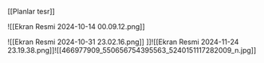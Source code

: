 [[Planlar tesr]]

![[Ekran Resmi 2024-10-14 00.09.12.png]]




![[Ekran Resmi 2024-10-31 23.02.16.png]]
]]![[Ekran Resmi 2024-11-24 23.19.38.png]]![[466977909_550656754395563_5240151117282009_n.jpg]]